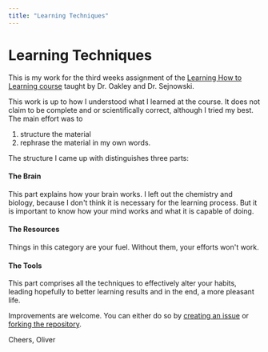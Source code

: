 ```yaml
---
title: "Learning Techniques"
---
```


# Learning Techniques

This is my work for the third weeks assignment of the
[Learning How to Learning course](http://www.coursera.org/learn/learning-how-to-learn/)
taught by Dr. Oakley and Dr. Sejnowski.

This work is up to how I understood what I learned at the course. It does not
claim to be complete and or scientifically correct, although I tried my best.
The main effort was to

1. structure the material
2. rephrase the material in my own words.

The structure I came up with distinguishes three parts:

#### The Brain

This part explains how your brain works. I left out the chemistry and biology, because I
don't think it is necessary for the learning process. But it is important to
know how your mind works and what it is capable of doing.

#### The Resources

Things in this category are your fuel. Without them, your efforts won't work.

#### The Tools

This part comprises all the techniques to effectively alter your habits, leading hopefully
to better learning results and in the end, a more pleasant life.

Improvements are welcome.  You can either do so by
[creating an issue](https://github.com/stolpeo/learning-techniques/issues)
or [forking the repository](https://github.com/stolpeo/learning-techniques/).

Cheers, Oliver
